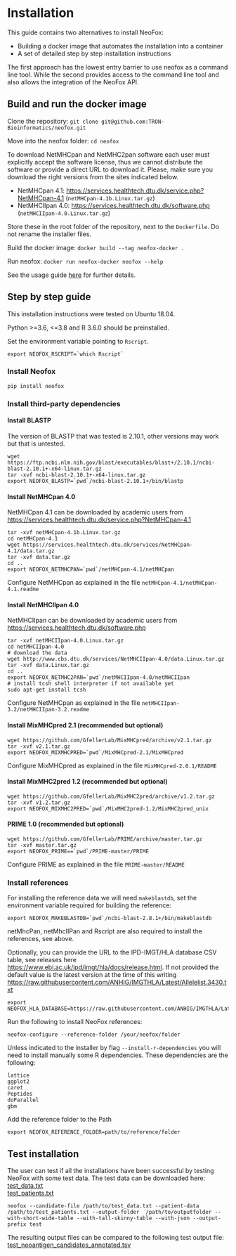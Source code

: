 # Installation

This guide contains two alternatives to install NeoFox:
- Building a docker image that automates the installation into a container
- A set of detailed step by step installation instructions

The first approach has the lowest entry barrier to use neofox as a command line tool.
While the second provides access to the command line tool and also allows the integration of the NeoFox API.

## Build and run the docker image

Clone the repository: `git clone git@github.com:TRON-Bioinformatics/neofox.git`

Move into the neofox folder: `cd neofox`

To download NetMHCpan and NetMHC2pan software each user must explicitly accept the software license, thus we cannot
distribute the software or provide a direct URL to download it. Please, make sure you download the right versions from 
the sites indicated below.

- NetMHCpan 4.1: https://services.healthtech.dtu.dk/service.php?NetMHCpan-4.1 (`netMHCpan-4.1b.Linux.tar.gz`)
- NetMHCIIpan 4.0: https://services.healthtech.dtu.dk/software.php (`netMHCIIpan-4.0.Linux.tar.gz`)

Store these in the root folder of the repository, next to the `Dockerfile`. Do not rename the installer files.

Build the docker image: `docker build --tag neofox-docker .`

Run neofox: `docker run neofox-docker neofox --help`

See the usage guide [here](03_03_usage.md) for further details.


## Step by step guide

This installation instructions were tested on Ubuntu 18.04.

Python >=3.6, <=3.8 and R 3.6.0 should be preinstalled.

Set the environment variable pointing to `Rscript`.
```
export NEOFOX_RSCRIPT=`which Rscript`
```

### Install Neofox

```
pip install neofox
```

### Install third-party dependencies

#### Install BLASTP

The version of BLASTP that was tested is 2.10.1, other versions may work but that is untested.
```
wget https://ftp.ncbi.nlm.nih.gov/blast/executables/blast+/2.10.1/ncbi-blast-2.10.1+-x64-linux.tar.gz
tar -xvf ncbi-blast-2.10.1+-x64-linux.tar.gz
export NEOFOX_BLASTP=`pwd`/ncbi-blast-2.10.1+/bin/blastp
```

#### Install NetMHCpan 4.0

NetMHCpan 4.1 can be downloaded by academic users from https://services.healthtech.dtu.dk/service.php?NetMHCpan-4.1

```
tar -xvf netMHCpan-4.1b.Linux.tar.gz
cd netMHCpan-4.1
wget https://services.healthtech.dtu.dk/services/NetMHCpan-4.1/data.tar.gz
tar -xvf data.tar.gz
cd ..
export NEOFOX_NETMHCPAN=`pwd`/netMHCpan-4.1/netMHCpan
```

Configure NetMHCpan as explained in the file `netMHCpan-4.1/netMHCpan-4.1.readme`


#### Install NetMHCIIpan 4.0

NetMHCIIpan can be downloaded by academic users from https://services.healthtech.dtu.dk/software.php

```
tar -xvf netMHCIIpan-4.0.Linux.tar.gz
cd netMHCIIpan-4.0
# download the data
wget http://www.cbs.dtu.dk/services/NetMHCIIpan-4.0/data.Linux.tar.gz
tar -xvf data.Linux.tar.gz
cd ..
export NEOFOX_NETMHC2PAN=`pwd`/netMHCIIpan-4.0/netMHCIIpan
# install tcsh shell interpreter if not available yet
sudo apt-get install tcsh
```

Configure NetMHCpan as explained in the file `netMHCIIpan-3.2/netMHCIIpan-3.2.readme`
         

#### Install MixMHCpred 2.1 (recommended but optional)

```
wget https://github.com/GfellerLab/MixMHCpred/archive/v2.1.tar.gz
tar -xvf v2.1.tar.gz
export NEOFOX_MIXMHCPRED=`pwd`/MixMHCpred-2.1/MixMHCpred
```

Configure MixMHCpred as explained in the file `MixMHCpred-2.0.1/README`

#### Install MixMHC2pred 1.2 (recommended but optional)

```
wget https://github.com/GfellerLab/MixMHC2pred/archive/v1.2.tar.gz
tar -xvf v1.2.tar.gz
export NEOFOX_MIXMHC2PRED=`pwd`/MixMHC2pred-1.2/MixMHC2pred_unix
```

#### PRIME 1.0 (recommended but optional)

```
wget https://github.com/GfellerLab/PRIME/archive/master.tar.gz
tar -xvf master.tar.gz
export NEOFOX_PRIME==`pwd`/PRIME-master/PRIME
```

Configure PRIME as explained in the file `PRIME-master/README`

### Install references

For installing the reference data we will need `makeblastdb`, set the environment variable required for building the reference:

```
export NEOFOX_MAKEBLASTDB=`pwd`/ncbi-blast-2.8.1+/bin/makeblastdb
```

netMhcPan, netMhcIIPan and Rscript are also required to install the references, see above.

Optionally, you can provide the URL to the IPD-IMGT/HLA database CSV table, see releases here https://www.ebi.ac.uk/ipd/imgt/hla/docs/release.html. 
If not provided the default value is the latest version at the time of this writing https://raw.githubusercontent.com/ANHIG/IMGTHLA/Latest/Allelelist.3430.txt

```
export NEOFOX_HLA_DATABASE=https://raw.githubusercontent.com/ANHIG/IMGTHLA/Latest/Allelelist.3430.txt
```

Run the following to install NeoFox references:
```
neofox-configure --reference-folder /your/neofox/folder
```

Unless indicated to the installer by flag `--install-r-dependencies` you will need to install manually some R dependencies. These dependencies are the following:
```
lattice
ggplot2
caret
Peptides
doParallel
gbm
```

Add the reference folder to the Path
```
export NEOFOX_REFERENCE_FOLDER=path/to/reference/folder
```

## Test installation   

The user can test if all the installations have been successful by testing NeoFox with some test data. The test data can be downloaded here:  
[test_data.txt](test_data.txt)  
[test_patients.txt](test_patients.txt)  

````commandline
neofox --candidate-file /path/to/test_data.txt --patient-data /path/to/test_patients.txt --output-folder  /path/to/outputfolder --with-short-wide-table --with-tall-skinny-table --with-json --output-prefix test
````

The resulting output files can be compared to the following test output file:  
[test_neoantigen_candidates_annotated.tsv](test_neoantigen_candidates_annotated.tsv)  

